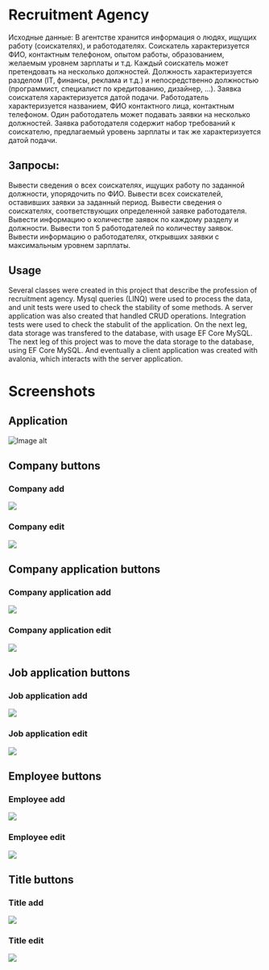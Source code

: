 # Recruitment Agency

Исходные данные: В агентстве хранится информация о людях, ищущих работу (соискателях), и работодателях. Соискатель характеризуется ФИО, контактным телефоном, опытом работы, образованием, желаемым уровнем зарплаты и т.д. Каждый соискатель может претендовать на несколько должностей. Должность характеризуется разделом (IT, финансы, реклама и т.д.) и непосредственно должностью (программист, специалист по кредитованию, дизайнер, ...). Заявка соискателя характеризуется датой подачи. Работодатель характеризуется названием, ФИО контактного лица, контактным телефоном. Один работодатель может подавать заявки на несколько должностей. Заявка работодателя содержит набор требований к соискателю, предлагаемый уровень зарплаты и так же характеризуется датой подачи.

## Запросы:

Вывести сведения о всех соискателях, ищущих работу по заданной должности, упорядочить по ФИО.
Вывести всех соискателей, оставивших заявки за заданный период.
Вывести сведения о соискателях, соответствующих определенной заявке работодателя.
Вывести информацию о количестве заявок по каждому разделу и должности.
Вывести топ 5 работодателей по количеству заявок.
Вывести информацию о работодателях, открывших заявки с максимальным уровнем зарплаты.

## Usage

Several classes were created in this project that describe the profession of recruitment agency.
Mysql queries (LINQ) were used to process the data, and unit tests were used to check the stability of some methods.
A server application was also created that handled CRUD operations.
Integration tests were used to check the stabulit of the application.
On the next leg, data storage was transfered to the database, with usage EF Core MySQL.
The next leg of this project was to move the data storage to the database, using EF Core MySQL.
And eventually a client application was created with avalonia, which interacts with the server application.

# Screenshots
## Application
![Image alt](https://github.com/YoniqueeZyzzFan/dotnet/tree/main/Recruitment/RecruitmentAgency/RecruitmentAgency.Client/Assets/MainWindow.png)
## Company buttons
### Company add
![](https://github.com/YoniqueeZyzzFan/dotnet/tree/main/Recruitment/RecruitmentAgency/RecruitmentAgency.Client/Assets/CompanyAdd.png)
### Company edit
![](https://github.com/YoniqueeZyzzFan/dotnet/tree/main/Recruitment/RecruitmentAgency/RecruitmentAgency.Client/Assets/CompanyEdit.png)
## Company application buttons
### Company application add
![](https://github.com/YoniqueeZyzzFan/dotnet/tree/main/Recruitment/RecruitmentAgency/RecruitmentAgency.Client/Assets/CompanyApplicationAdd.png)
### Company application edit
![](https://github.com/YoniqueeZyzzFan/dotnet/tree/main/Recruitment/RecruitmentAgency/RecruitmentAgency.Client/Assets/CompanyApplicationEdit.png)
## Job application buttons
### Job application add
![](https://github.com/YoniqueeZyzzFan/dotnet/tree/main/Recruitment/RecruitmentAgency/RecruitmentAgency.Client/Assets/JobApplicationAdd.png)
### Job application edit
![](https://github.com/YoniqueeZyzzFan/dotnet/tree/main/Recruitment/RecruitmentAgency/RecruitmentAgency.Client/Assets/JobApplicationEdit.png)
## Employee buttons
### Employee add
![](https://github.com/YoniqueeZyzzFan/dotnet/tree/main/Recruitment/RecruitmentAgency/RecruitmentAgency.Client/Assets/EmployeeAdd.png)
### Employee edit
![](https://github.com/YoniqueeZyzzFan/dotnet/tree/main/Recruitment/RecruitmentAgency/RecruitmentAgency.Client/Assets/EmployeeEdit.png)
## Title buttons
### Title add
![](https://github.com/YoniqueeZyzzFan/dotnet/tree/main/Recruitment/RecruitmentAgency/RecruitmentAgency.Client/Assets/TitleAdd.png)
### Title edit
![](https://github.com/YoniqueeZyzzFan/dotnet/tree/main/Recruitment/RecruitmentAgency/RecruitmentAgency.Client/Assets/TitleEdit.png)
